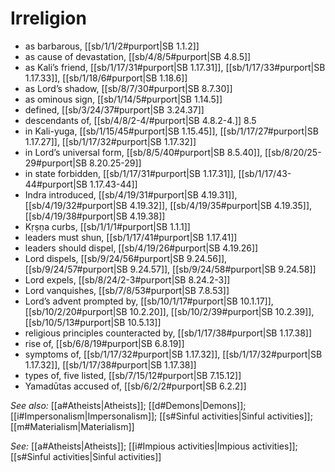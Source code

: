 # Irreligion

* as barbarous, [[sb/1/1/2#purport|SB 1.1.2]]
* as cause of devastation, [[sb/4/8/5#purport|SB 4.8.5]]
* as Kali’s friend, [[sb/1/17/31#purport|SB 1.17.31]], [[sb/1/17/33#purport|SB 1.17.33]], [[sb/1/18/6#purport|SB 1.18.6]]
* as Lord’s shadow, [[sb/8/7/30#purport|SB 8.7.30]]
* as ominous sign, [[sb/1/14/5#purport|SB 1.14.5]]
* defined, [[sb/3/24/37#purport|SB 3.24.37]]
* descendants of, [[sb/4/8/2-4/#purport|SB 4.8.2-4.]] 8.5
* in Kali-yuga, [[sb/1/15/45#purport|SB 1.15.45]], [[sb/1/17/27#purport|SB 1.17.27]], [[sb/1/17/32#purport|SB 1.17.32]]
* in Lord’s universal form, [[sb/8/5/40#purport|SB 8.5.40]], [[sb/8/20/25-29#purport|SB 8.20.25-29]]
* in state forbidden, [[sb/1/17/31#purport|SB 1.17.31]], [[sb/1/17/43-44#purport|SB 1.17.43-44]]
* Indra introduced, [[sb/4/19/31#purport|SB 4.19.31]], [[sb/4/19/32#purport|SB 4.19.32]], [[sb/4/19/35#purport|SB 4.19.35]], [[sb/4/19/38#purport|SB 4.19.38]]
* Kṛṣṇa curbs, [[sb/1/1/1#purport|SB 1.1.1]]
* leaders must shun, [[sb/1/17/41#purport|SB 1.17.41]]
* leaders should dispel, [[sb/4/19/26#purport|SB 4.19.26]]
* Lord dispels, [[sb/9/24/56#purport|SB 9.24.56]], [[sb/9/24/57#purport|SB 9.24.57]], [[sb/9/24/58#purport|SB 9.24.58]]
* Lord expels, [[sb/8/24/2-3#purport|SB 8.24.2-3]]
* Lord vanquishes, [[sb/7/8/53#purport|SB 7.8.53]]
* Lord’s advent prompted by, [[sb/10/1/17#purport|SB 10.1.17]], [[sb/10/2/20#purport|SB 10.2.20]], [[sb/10/2/39#purport|SB 10.2.39]], [[sb/10/5/13#purport|SB 10.5.13]]
* religious principles counteracted by, [[sb/1/17/38#purport|SB 1.17.38]]
* rise of, [[sb/6/8/19#purport|SB 6.8.19]]
* symptoms of, [[sb/1/17/32#purport|SB 1.17.32]], [[sb/1/17/32#purport|SB 1.17.32]], [[sb/1/17/38#purport|SB 1.17.38]]
* types of, five listed, [[sb/7/15/12#purport|SB 7.15.12]]
* Yamadūtas accused of, [[sb/6/2/2#purport|SB 6.2.2]]

*See also:* [[a#Atheists|Atheists]]; [[d#Demons|Demons]]; [[i#Impersonalism|Impersonalism]]; [[s#Sinful activities|Sinful activities]]; [[m#Materialism|Materialism]]

*See:* [[a#Atheists|Atheists]]; [[i#Impious activities|Impious activities]]; [[s#Sinful activities|Sinful activities]]
